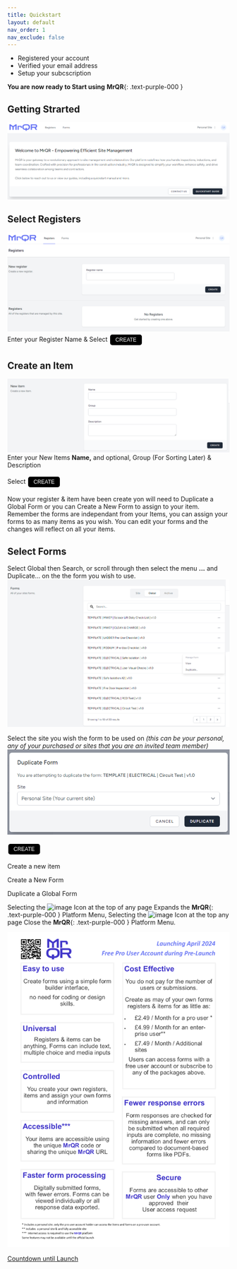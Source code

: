 ```yaml
---
title: Quickstart
layout: default
nav_order: 1
nav_exclude: false
---
```

<head>
<meta charset="UTF-8">
<meta name="description" content="mrqr">
<meta name="keywords" content="forms, form builder, form submission, data collection, safety, inspections">
<meta name="author" content="mark reeves">
<meta name="viewport" content="width=device-width, initial-scale=1.0">

  <style>
.button {
  padding: 5px 12px;
  text-align: center;
  text-decoration: none;
  display: inline-block;
  font-size: 12px;
  margin: 4px 2px;
  cursor: pointer; }
.button1 {background-color: #000000;} /* Black */
.button2 {background-color: white;}
.button1 {color: white;}
.button2 {color: black;}
.button1 {border: none;}
.button2 {border: 1px solid grey}
.button1 {border-radius: 5px;}
.button2 {border-radius: 5px;}
  
</style>
</head>



* Registered your account
* Verified your email address
* Setup your subcscription

**You are now ready to Start using** **MrQR**{: .text-purple-000 }

## Getting Strarted
 
![Index](/assets/images/V3/MrQR_Dashboard.png "Dashboard")

## Select Registers

![Index](/assets/images/V3/MrQR_Registers.png "Registers")
Enter your Register Name & Select <button class="button button1">CREATE</button>

## Create an Item
![Index](/assets/images/V3/MrQR_New_Item.png "New Item")
Enter your New Items **Name,** and optional, Group (For Sorting Later) & Description

Select <button class="button button1">CREATE</button>


Now your register & item have been create yon will need to Duplicate a Global Form or you can Create a New Form to assign to your item.
Remember the forms are independant from your Items, you can assign your forms to as many items as you wish. You can edit your forms and the changes will reflect on all your items.

## Select Forms
Select Global then Search, or scroll through then select the menu **...**  and Duplicate... on the the form you wish to use.
![Index](/assets/images/V3/MrQR_Global_Forms.png "Global Forms")

Select the site you wish the form to be used on *(this can be your personal, any of your purchased or sites that you are an invited team member)*
![Index](/assets/images/V3/MrQR_Duplicate.png "Duplicate")







<button class="button button1">CREATE</button>





Create a new item

Create a New Form

Duplicate a Global Form





Selecting the 
<img width="25" alt="image" src="https://github.com/MrQR-me/docs/assets/153803042/c52befe4-d437-41f0-908d-b7e4ad467e74">
Icon at the top of any page Expands the **MrQR**{: .text-purple-000 } Platform Menu,
Selecting the
<img width="25" alt="image" src="https://github.com/MrQR-me/docs/assets/153803042/4606c0ca-e99d-44c0-8b63-81048a5d4e2c">
Icon at the top any page Close the **MrQR**{: .text-purple-000 } Platform Menu.


![Index](/assets/images/MrQR_Advert.png "Landing Page")

<script src="https://cdn.logwork.com/widget/countdown.js"></script>
<a href="https://logwork.com/countdown-4y91" class="countdown-timer" data-style="circles" data-timezone="Europe/London" data-textcolor="#000000" data-date="2024-04-01 00:00" data-background="#7c55ed" data-digitscolor="#000000" data-unitscolor="#7c55ed">Countdown until Launch</a>
